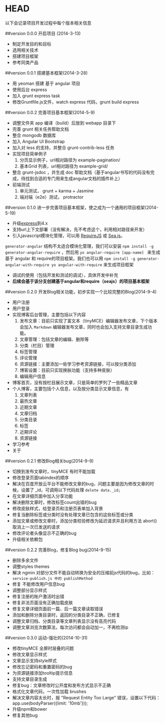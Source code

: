 # HEAD

以下会记录项目开发过程中每个版本相关信息

##version 0.0.0 开启项目 (2014-3-13)

* 制定开发目的和目标
* 选用相关技术
* 搭建项目框架
* 参考同类产品

##version 0.0.1  搭建基本框架(2014-3-28)

* 用 yeoman 搭建 基于 angular 项目
* 使用后台 express
* 加入 grunt express task
* 修改Gruntfile.js文件，watch express 代码，grunt build express

##version 0.0.2  完善项目基本框架(2014-5-9)

* 调整文件夹 app 编译（build）后放到 webapp 目录下
* 完善 grunt 相关任务帮助文档
* 整合 mongodb 数据库
* 加入 Angular UI Bootstrap
* 加入对 less 的支持，并整合 grunt-contrib-less 任务
* 实现项目简单例子
    1. 分页显示例子，url相对路径为 example-pagination/
    2. 基本Grid 列表，url相对路径为 example-grid/
* 整合 grunt-jsdoc ，并生成 doc 帮助文档（基于angular书写的代码没有完成，待找到合适的专门用来生成angular文档的插件补上）
* 前端测试
    1. 单元测试， grunt + karma + Jasmine
    2. 端对端（e2e）测试， protractor

##version 0.1.0  进一步完善项目基本框架，使之成为一个通用的项目框架(2014-5-19)

* 升级[express](http://expressjs.com/)到4.x
* 支持url上下文部署（没有解决，先不考虑这个，利用相对路径来开发）
* 引入javascript模块化管理，可以用 [RequireJS](http://www.requirejs.org/)  或 [Sea.js](http://seajs.org/docs/)。

`generator-angular` 结构不太适合模块化管理，我们可以安装 `npm install -g generator-angular-require` ，然后用 `yo angular-require [app-name] `
来生成基于 angular 和 require的项目框架。我们也可以用 `npm install -g generator-angular-with-require yo angular-with-require` 来生成项目框架
* 调试的使用（包括开发和测试的调试），具体开发中补充
*  **后续会基于该分支创建基于angular和require（seajs）的项目基本框架**

##version 0.2.0  开发Blog相关功能，初步实现一个比较完整的Blog(2014-9-4)

* 用户注册
* 用户登录
* 实现博客后台管理，主要包括以下内容
   1. 发布文章：目前只实现了富文本（tinyMCE）编辑器发布文章，下个版本会加入 `Markdown` 编辑器发布文章，同时也会加入支持文章目录生成功能。
   2. 文章管理：包括文章的编辑、删除等
   3. 分类（栏目）管理
   4. 标签管理
   5. 评论管理
   6. 资源链接：主要添加一些学习参考资源链接，可以按分类添加
   7. 博客设置：目前只实现换肤功能（支持多种皮肤）
   8. 编辑用户信息
* 博客首页，没有按栏目展示文章，只是简单的罗列了一些精品文章
* 个人博客，主要包括个人信息，以及按分类显示文章信息，有
   1. 文章列表
   2. 最热文章
   3. 近期文章
   4. 文章归档
   5. 分类目录
   6. 标签
   7. 近期评论
   8. 资源链接
* 学习参考
* 关于

##version 0.2.1  修改Blog相关bug(2014-9-9)

* 切换到发布文章时，tinyMCE 有时不能加载
* 修改登录页面tabindex的顺序
* 解决在百度开放云平台不能修改文章的bug，问题主要是因为修改文章的时候，设置了 _id，可调用以下代码处理 `delete data._id;`
* 在文章详细页面中加入分享功能
* 解决删除文章时，修改标签count出错的bug
* 修改皮肤样式，给登录页和注册页表单加入背景
* 修复当删除标签或分类时没有处理文章已包含的这些标签或分类
* 添加文章或修改文章时，添加分类校验修改为延迟请求并且利用方法 abort() 取消上一次已发送的请求
* 修改评论者头像显示不正确的bug
* 升级相关依赖包

##version 0.2.2  完善Blog，修复Blog bug(2014-9-15)

* 删除多余文件
* 调整styles themes
* 解决 ngmin 对部分文件不能自动转换为安全的压缩前js代码的bug，比如：`service-publish.js 中的 publishMethod`
* 修复 不能修改用户信息bug
* 调整部分显示样式
* 修复注册的账户激活时出错
* 修复非法页面没有正确加载皮肤
* 修复文章详细页面前一篇、后一篇文章读取错误
* 添加和删除分类目录时，返回的分类目录不正确，已修复
* 调整文章归档、分类目录等文章列表显示没有高亮代码
* 调整文章浏览次数算法，每次访问都会自动加一，不再检测ip

##version 0.3.0  运动-强壮的(2014-10-31)
* 修改tinyMCE 全屏时层叠的问题
* 修改文章显示样式
* 文章显示支持style样式
* 修改忘记密码和重置密码的bug
* 为资源链接添加tooltip提示信息
* 支持文章目录生成
* 修复bug：文章修改时公开度和发布方式显示不正确
* 格式化文章代码，一次性加载 brushes
* 解决文章内容太长时，报 "Request Entity Too Large" 错误，设置以下代码：app.use(bodyParser({limit: '10mb'}));
* 升级npm和bower
* 修复其他bug
